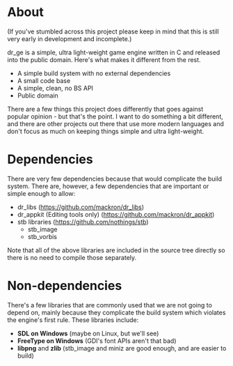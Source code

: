 # About
(If you've stumbled across this project please keep in mind that this is
still very early in development and incomplete.)

dr_ge is a simple, ultra light-weight game engine written in C and released
into the public domain. Here's what makes it different from the rest.
 * A simple build system with no external dependencies
 * A small code base
 * A simple, clean, no BS API
 * Public domain
 
There are a few things this project does differently that goes against popular
opinion - but that's the point. I want to do something a bit different, and
there are other projects out there that use more modern languages and don't
focus as much on keeping things simple and ultra light-weight.


# Dependencies
There are very few dependencies because that would complicate the build system.
There are, however, a few dependencies that are important or simple enough to
allow:
 * dr_libs (https://github.com/mackron/dr_libs)
 * dr_appkit (Editing tools only) (https://github.com/mackron/dr_appkit)
 * stb libraries (https://github.com/nothings/stb)
   * stb_image
   * stb_vorbis

Note that all of the above libraries are included in the source tree directly
so there is no need to compile those separately.
 
 
# Non-dependencies
There's a few libraries that are commonly used that we are not going to depend
on, mainly because they complicate the build system which violates the engine's
first rule. These libraries include:

 * **SDL on Windows** (maybe on Linux, but we'll see)
 * **FreeType on Windows** (GDI's font APIs aren't that bad)
 * **libpng** and **zlib** (stb_image and miniz are good enough, and are easier to build)
   